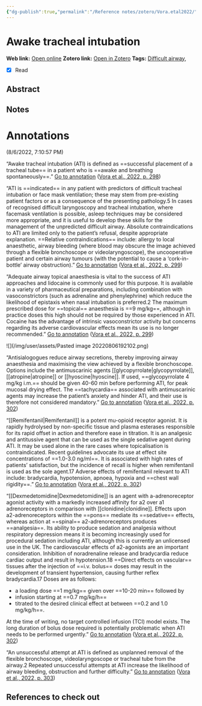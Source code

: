 ```yaml
---
{"dg-publish":true,"permalink":"/Reference notes/zotero/Vora.etal2022/","title":"Awake tracheal intubation"}
---
```



# Awake tracheal intubation
**Web link:** [Open online](https://www.sciencedirect.com/science/article/pii/S2058534922000609)
**Zotero link:** [Open in Zotero](zotero://select/items/@Vora.etal2022)
**Tags:** [Difficult airway](../../Knowledge/Medicine/Difficult%20airway.md), 
- [x] Read

## Abstract



## Notes
# Annotations  
(8/6/2022, 7:10:57 PM)

“Awake tracheal intubation (ATI) is defined as ==successful placement of a tracheal tube== in a patient who is ==awake and breathing spontaneously==.” [Go to annotation](zotero://open-pdf/library/items/7R5Z5Z73?page=298&annotation=355ZKC8X) ([Vora et al., 2022, p. 298](zotero://select/library/items/U7E9R2RI))

“ATI is ==indicated== in any patient with predictors of difficult tracheal intubation or face mask ventilation; these may stem from pre-existing patient factors or as a consequence of the presenting pathology.5 In cases of recognised difficult laryngoscopy and tracheal intubation, where facemask ventilation is possible, asleep techniques may be considered more appropriate, and it is useful to develop these skills for the management of the unpredicted difficult airway. Absolute contraindications to ATI are limited only to the patient’s refusal, despite appropriate explanation. ==Relative contraindications== include: allergy to local anaesthetic, airway bleeding (where blood may obscure the image achieved through a flexible bronchoscope or videolaryngoscope), the uncooperative patient and certain airway tumours (with the potential to cause a ‘cork-in-bottle’ airway obstruction).” [Go to annotation](zotero://open-pdf/library/items/7R5Z5Z73?page=299&annotation=YGPRHJF5) ([Vora et al., 2022, p. 299](zotero://select/library/items/U7E9R2RI))

“Adequate airway topical anaesthesia is vital to the success of ATI approaches and lidocaine is commonly used for this purpose. It is available in a variety of pharmaceutical preparations, including combination with vasoconstrictors (such as adrenaline and phenylephrine) which reduce the likelihood of epistaxis when nasal intubation is preferred.2 The maximum prescribed dose for ==topical== anaesthesia is ==9 mg/kg==, although in practice doses this high should not be required by those experienced in ATI. Cocaine has the advantage of intrinsic vasoconstrictor activity but concerns regarding its adverse cardiovascular effects mean its use is no longer recommended.” [Go to annotation](zotero://open-pdf/library/items/7R5Z5Z73?page=299&annotation=INFATKXX) ([Vora et al., 2022, p. 299](zotero://select/library/items/U7E9R2RI))

![](/img/user/assets/Pasted image 20220806192102.png)

“Antisialogogues reduce airway secretions, thereby improving airway anaesthesia and maximising the view achieved by a flexible bronchoscope. Options include the antimuscarinic agents [[glycopyrrolate\|glycopyrrolate]], [[atropine\|atropine]] or [[hyoscine\|hyoscine]]. If used, ==glycopyrrolate 4 mg/kg i.m.== should be given 40-60 min before performing ATI, for peak mucosal drying effect. The ==tachycardia== associated with antimuscarinic agents may increase the patient’s anxiety and hinder ATI, and their use is therefore not considered mandatory.” [Go to annotation](zotero://open-pdf/library/items/7R5Z5Z73?page=302&annotation=S6KJKU6S) ([Vora et al., 2022, p. 302](zotero://select/library/items/U7E9R2RI))

“[[Remifentanil\|Remifentanil]] is a potent mu-opioid receptor agonist. It is rapidly hydrolysed by non-specific tissue and plasma esterases responsible for its rapid offset in action and therefore ease in titration. It is an analgesic and antitussive agent that can be used as the single sedative agent during ATI. It may be used alone in the rare cases where topicalisation is contraindicated. Recent guidelines advocate its use at effect site concentrations of ==1.0-3.0 ng/ml==. It is associated with high rates of patients’ satisfaction, but the incidence of recall is higher when remifentanil is used as the sole agent.17 Adverse effects of remifentanil relevant to ATI include: bradycardia, hypotension, apnoea, hypoxia and ==chest wall rigidity==.” [Go to annotation](zotero://open-pdf/library/items/7R5Z5Z73?page=302&annotation=L5KPAJW3) ([Vora et al., 2022, p. 302](zotero://select/library/items/U7E9R2RI))

“[[Dexmedetomidine\|Dexmedetomidine]] is an agent with a-adrenoreceptor agonist activity with a markedly increased affinity for a2 over a1 adrenoreceptors in comparison with [[clonidine\|clonidine]]. Effects upon a2-adrenoreceptors within the ==pons== mediate its ==sedative== effects, whereas action at ==spinal== a2-adrenoreceptors produces ==analgesia==. Its ability to produce sedation and analgesia without respiratory depression means it is becoming increasingly used for procedural sedation including ATI, although this is currently an unlicensed use in the UK. The cardiovascular effects of a2-agonists are an important consideration. Inhibition of noradrenaline release and bradycardia reduce cardiac output and result in hypotension.18 ==Direct effects on vascular== tissues after the injection of ==i.v. bolus== doses may result in the development of transient hypertension, causing further reflex bradycardia.17 Doses are as follows: 
- a loading dose ==1 mg/kg== given over ==10-20 min== followed by
- infusion starting at ==0.7 mg/kg/h==
- titrated to the desired clinical effect at between ==0.2 and 1.0 mg/kg/h==.

At the time of writing, no target controlled infusion (TCI) model exists. The long duration of bolus dose required is potentially problematic when ATI needs to be performed urgently.” [Go to annotation](zotero://open-pdf/library/items/7R5Z5Z73?page=302&annotation=4YSUE5TJ) ([Vora et al., 2022, p. 302](zotero://select/library/items/U7E9R2RI))

“An unsuccessful attempt at ATI is defined as unplanned removal of the flexible bronchoscope, videolaryngoscope or tracheal tube from the airway.2 Repeated unsuccessful attempts at ATI increase the likelihood of airway bleeding, obstruction and further difficulty.” [Go to annotation](zotero://open-pdf/library/items/7R5Z5Z73?page=303&annotation=F7CFR2Z7) ([Vora et al., 2022, p. 303](zotero://select/library/items/U7E9R2RI))

## References to check out